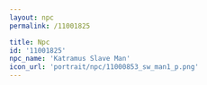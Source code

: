 ```yaml
---
layout: npc
permalink: /11001825

title: Npc
id: '11001825'
npc_name: 'Katramus Slave Man'
icon_url: 'portrait/npc/11000853_sw_man1_p.png'
---
```

